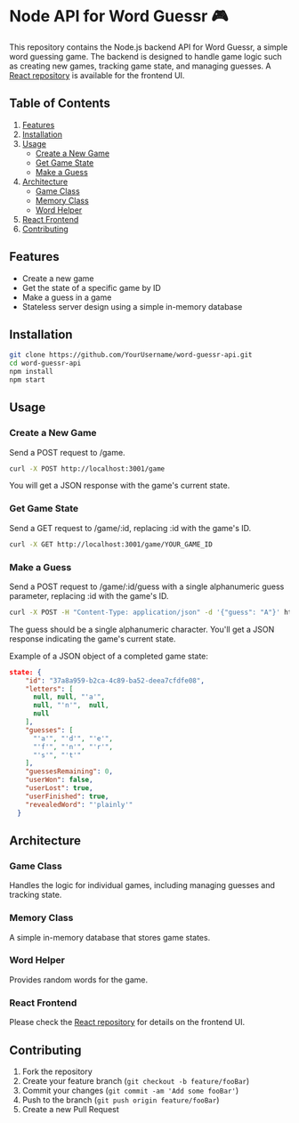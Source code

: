 # Node API for Word Guessr 🎮

This repository contains the Node.js backend API for Word Guessr, a simple word guessing game. The backend is designed to handle game logic such as creating new games, tracking game state, and managing guesses. A [React repository](https://github.com/MMcBreezy/word-guessr-react) is available for the frontend UI.

## Table of Contents

1. [Features](#features)
2. [Installation](#installation)
3. [Usage](#usage)
   - [Create a New Game](#create-a-new-game)
   - [Get Game State](#get-game-state)
   - [Make a Guess](#make-a-guess)
4. [Architecture](#architecture)
   - [Game Class](#game-class)
   - [Memory Class](#memory-class)
   - [Word Helper](#word-helper)
5. [React Frontend](#react-frontend)
6. [Contributing](#contributing)

## Features

- Create a new game
- Get the state of a specific game by ID
- Make a guess in a game
- Stateless server design using a simple in-memory database

## Installation

```bash
git clone https://github.com/YourUsername/word-guessr-api.git
cd word-guessr-api
npm install
npm start
```

## Usage

### Create a New Game

Send a POST request to /game.

```bash
curl -X POST http://localhost:3001/game
```

You will get a JSON response with the game's current state.

### Get Game State

Send a GET request to /game/:id, replacing \:id with the game's ID.

```bash
curl -X GET http://localhost:3001/game/YOUR_GAME_ID
```

### Make a Guess

Send a POST request to /game/:id/guess with a single alphanumeric guess parameter, replacing \:id with the game's ID.

```bash
curl -X POST -H "Content-Type: application/json" -d '{"guess": "A"}' http://localhost:3001/game/YOUR_GAME_ID/guess

```

The guess should be a single alphanumeric character. You'll get a JSON response indicating the game's current state.

Example of a JSON object of a completed game state:
```json
state: {
    "id": "37a8a959-b2ca-4c89-ba52-deea7cfdfe08",
    "letters": [
      null, null, "'a'",
      null, "'n'",  null,
      null
    ],
    "guesses": [
      "'a'", "'d'", "'e'",
      "'f'", "'n'", "'r'",
      "'s'", "'t'"
    ],
    "guessesRemaining": 0,
    "userWon": false,
    "userLost": true,
    "userFinished": true,
    "revealedWord": "'plainly'"
  }
```

## Architecture

### Game Class

Handles the logic for individual games, including managing guesses and tracking state.

### Memory Class
A simple in-memory database that stores game states.

### Word Helper
Provides random words for the game.

### React Frontend
Please check the [React repository](https://github.com/MMcBreezy/word-guessr-react) for details on the frontend UI.

## Contributing

1. Fork the repository
2. Create your feature branch (`git checkout -b feature/fooBar`)
3. Commit your changes (`git commit -am 'Add some fooBar'`)
4. Push to the branch (`git push origin feature/fooBar`)
5. Create a new Pull Request
